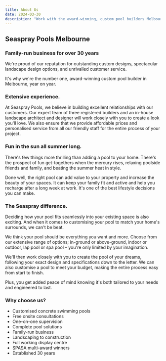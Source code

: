 ```yaml
---
title: About Us
date: 2024-03-30
description: "Work with the award-winning, custom pool builders Melbourne families love."
---
```


## Seaspray Pools Melbourne

### Family-run business for over 30 years

We're proud of our reputation for outstanding custom designs, spectacular landscape design options, and unrivalled customer service.

It's why we're the number one, award-winning custom pool builder in Melbourne, year on year.

### Extensive experience.

At Seaspray Pools, we believe in building excellent relationships with our customers. Our expert team of three registered builders and an in-house landscape architect and designer will work closely with you to create a look you'll love. We also ensure that we provide affordable prices and personalised service from all our friendly staff for the entire process of your project.

### Fun in the sun all summer long.

There's few things more thrilling than adding a pool to your home. There's the prospect of fun get-togethers when the mercury rises, relaxing poolside friends and family, and beating the summer heat in style.

Done well, the right pool can add value to your property and increase the beauty of your spaces. It can keep your family fit and active and help you recharge after a long week at work. It's one of the best lifestyle decisions you can make.

### The Seaspray difference.

Deciding how your pool fits seamlessly into your existing space is also exciting. And when it comes to customising your pool to match your home's surrounds, we can't be beat.

We think your pool should be everything you want and more. Choose from our extensive range of options; in-ground or above-ground, indoor or outdoor, lap pool or spa pool – you're only limited by your imagination.

We'll then work closely with you to create the pool of your dreams, following your exact design and specifications down to the letter. We can also customise a pool to meet your budget, making the entire process easy from start to finish.

Plus, you get added peace of mind knowing it's both tailored to your needs and engineered to last.

### Why choose us?

- Customised concrete swimming pools
- Free onsite consultations
- One-on-one supervision
- Complete pool solutions
- Family-run business
- Landscaping to construction
- Full working display centre
- SPASA multi-award winners
- Established 30 years
